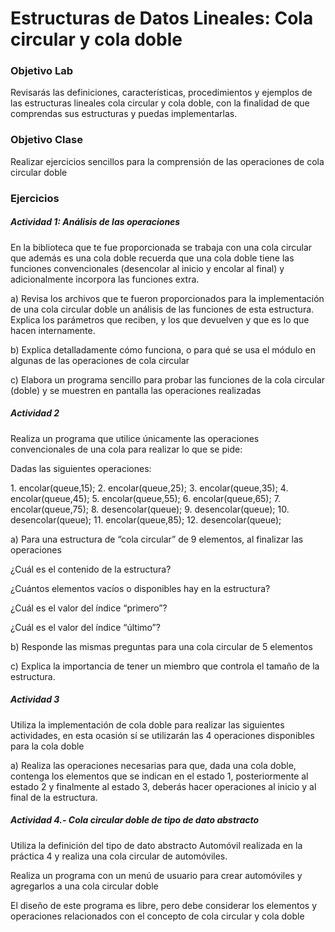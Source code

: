 # Estructuras de Datos Lineales: Cola circular y cola doble 

### Objetivo Lab
Revisarás las definiciones, características, procedimientos y ejemplos de las estructuras lineales cola circular y cola doble, con la finalidad de que comprendas sus estructuras y puedas implementarlas.

### Objetivo Clase   
Realizar ejercicios sencillos para la comprensión de las operaciones de cola circular doble

### Ejercicios

##### Actividad 1: Análisis de las operaciones
<p>En la biblioteca que te fue proporcionada se trabaja con una cola circular que además es una cola doble recuerda que una cola doble tiene las funciones convencionales (desencolar al inicio y encolar al final) y adicionalmente incorpora las funciones extra.</p>
<p>a) Revisa los archivos que te fueron proporcionados para la implementación de una cola circular doble un análisis de las funciones de esta estructura. Explica los parámetros que reciben, y los que devuelven y que es lo que hacen internamente.</p>
<p>b) Explica detalladamente cómo funciona, o para qué se usa el módulo en algunas de las operaciones de cola circular</p>
<p>c) Elabora un programa sencillo para probar las funciones de la cola circular (doble) y se muestren en pantalla las operaciones realizadas</p>

##### Actividad 2 
<p>Realiza un programa que utilice únicamente las operaciones convencionales de una cola para realizar lo que se pide:</p>
<p>Dadas las siguientes operaciones:</p>
1. encolar(queue,15);
2. encolar(queue,25);
3. encolar(queue,35);
4. encolar(queue,45);
5. encolar(queue,55);
6. encolar(queue,65);
7. encolar(queue,75);
8. desencolar(queue);
9. desencolar(queue);
10. desencolar(queue);
11. encolar(queue,85);
12. desencolar(queue);
<p>a) Para una estructura de “cola circular” de 9 elementos, al finalizar las operaciones </p>
<p>¿Cuál es el contenido de la estructura?</p>
<p>¿Cuántos elementos vacíos o disponibles hay en la estructura?</p>
<p>¿Cuál es el valor del índice “primero”?</p>
<p>¿Cuál es el valor del índice “último”?</p>
<p>b) Responde las mismas preguntas para una cola circular de 5 elementos</p>
<p>c) Explica la importancia de tener un miembro que controla el tamaño de la estructura.</p>

##### Actividad 3
<p>Utiliza la implementación de cola doble para realizar las siguientes actividades, en esta ocasión sí se utilizarán las 4 operaciones disponibles para la cola doble</p>
<p>a) Realiza las operaciones necesarias para que, dada una cola doble, contenga los elementos que se indican en el estado 1, posteriormente al estado 2 y finalmente al estado 3, deberás hacer operaciones al inicio y al final de la estructura.</p>

##### Actividad 4.- Cola circular doble de tipo de dato abstracto
<p>Utiliza la definición del tipo de dato abstracto Automóvil realizada en la práctica 4 y realiza una cola circular de automóviles.</p>
<p>Realiza un programa con un menú de usuario para crear automóviles y agregarlos a una cola circular doble</p>
<p>El diseño de este programa es libre, pero debe considerar los elementos y operaciones relacionados con el concepto de cola circular y cola doble</p>